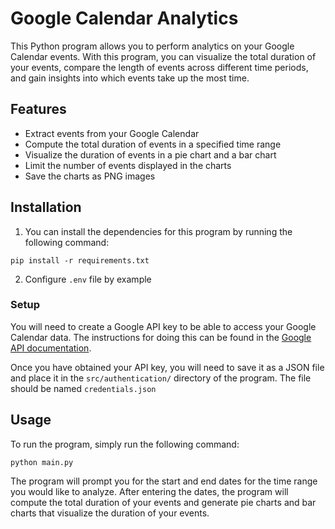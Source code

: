 # Google Calendar Analytics
This Python program allows you to perform analytics on your Google Calendar events. With this program, you can visualize the total duration of your events, compare the length of events across different time periods, and gain insights into which events take up the most time.

## Features
- Extract events from your Google Calendar
- Compute the total duration of events in a specified time range
- Visualize the duration of events in a pie chart and a bar chart
- Limit the number of events displayed in the charts
- Save the charts as PNG images

## Installation
1. You can install the dependencies for this program by running the following command:
```console
pip install -r requirements.txt
```
2. Configure `.env` file by example 
### Setup
You will need to create a Google API key to be able to access your Google Calendar data. The instructions for doing this can be found in the [Google API documentation](https://developers.google.com/calendar/api/guides/quickstart/python).

Once you have obtained your API key, you will need to save it as a JSON file and place it in the `src/authentication/` directory of the program. The file should be named `credentials.json`

## Usage
To run the program, simply run the following command:
```console
python main.py
```
The program will prompt you for the start and end dates for the time range you would like to analyze. After entering the dates, the program will compute the total duration of your events and generate pie charts and bar charts that visualize the duration of your events.